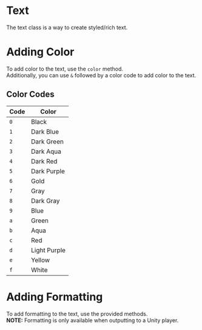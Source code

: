 # Text
The text class is a way to create styled/rich text.

# Adding Color
To add color to the text, use the `color` method.\
Additionally, you can use `&` followed by a color code to add color to the text.

## Color Codes
| Code | Color        |
|------|--------------|
| `0`  | Black        |
| `1`  | Dark Blue    |
| `2`  | Dark Green   |
| `3`  | Dark Aqua    |
| `4`  | Dark Red     |
| `5`  | Dark Purple  |
| `6`  | Gold         |
| `7`  | Gray         |
| `8`  | Dark Gray    |
| `9`  | Blue         |
| `a`  | Green        |
| `b`  | Aqua         |
| `c`  | Red          |
| `d`  | Light Purple |
| `e`  | Yellow       |
| `f`  | White        |

# Adding Formatting
To add formatting to the text, use the provided methods.\
**NOTE:** Formatting is only available when outputting to a Unity player.
